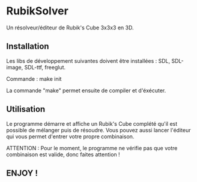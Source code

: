 # RubikSolver

Un résolveur/éditeur de Rubik's Cube 3x3x3 en 3D. 


## Installation

Les libs de développement suivantes doivent être installées : SDL, SDL-image, SDL-ttf, freeglut.

Commande : make init

La commande "make" permet ensuite de compiler et d'éxécuter.



## Utilisation

Le programme démarre et affiche un Rubik's Cube complété qu'il est possible de mélanger puis de résoudre. Vous pouvez aussi lancer l'éditeur qui vous permet d'entrer votre propre combinaison.



ATTENTION : Pour le moment, le programme ne vérifie pas que votre combinaison est valide, donc faites attention !



## ENJOY !
